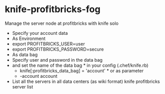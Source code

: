 # knife-profitbricks-fog
Manage the server node at profitbricks with knife solo

 * Specify your account data
  * As Environment
   * export PROFITBRICKS_USER=user
   * export PROFITBRICKS_PASSWORD=secure
  * As data bag
   * Specify user and password in the data bag
   * and set the name of the data bag
    * in your config (.chef/knife.rb)
     * knife[:profitbricks_data_bag] = 'account'
    * or as parameter
     * -account account
 * List all the servers in all data centers (as wiki format)
   knife profitbricks server list
